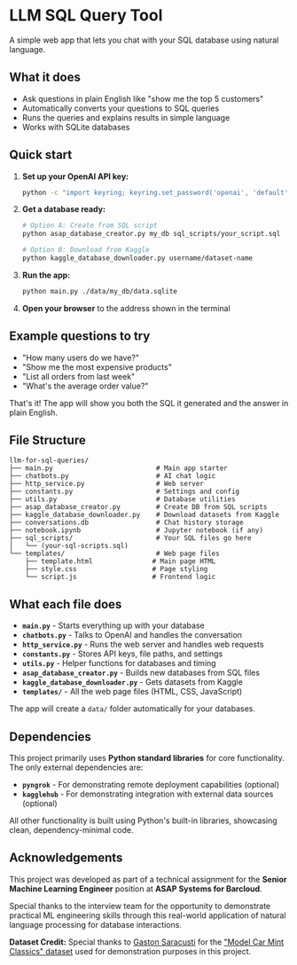 # LLM SQL Query Tool

A simple web app that lets you chat with your SQL database using natural language.

## What it does

- Ask questions in plain English like "show me the top 5 customers"
- Automatically converts your questions to SQL queries
- Runs the queries and explains results in simple language
- Works with SQLite databases

## Quick start

1. **Set up your OpenAI API key:**
   ```bash
   python -c "import keyring; keyring.set_password('openai', 'default', 'your-openai-api-key')"
   ```

2. **Get a database ready:**
   ```bash
   # Option A: Create from SQL script
   python asap_database_creator.py my_db sql_scripts/your_script.sql
   
   # Option B: Download from Kaggle  
   python kaggle_database_downloader.py username/dataset-name
   ```

3. **Run the app:**
   ```bash
   python main.py ./data/my_db/data.sqlite
   ```

4. **Open your browser** to the address shown in the terminal

## Example questions to try

- "How many users do we have?"
- "Show me the most expensive products"
- "List all orders from last week"
- "What's the average order value?"

That's it! The app will show you both the SQL it generated and the answer in plain English.

## File Structure

```
llm-for-sql-queries/
├── main.py                          # Main app starter
├── chatbots.py                      # AI chat logic
├── http_service.py                  # Web server
├── constants.py                     # Settings and config
├── utils.py                         # Database utilities
├── asap_database_creator.py         # Create DB from SQL scripts
├── kaggle_database_downloader.py    # Download datasets from Kaggle
├── conversations.db                 # Chat history storage
├── notebook.ipynb                   # Jupyter notebook (if any)
├── sql_scripts/                     # Your SQL files go here
│   └── (your-sql-scripts.sql)
└── templates/                       # Web page files
    ├── template.html               # Main page HTML
    ├── style.css                   # Page styling
    └── script.js                   # Frontend logic
```

## What each file does

- **`main.py`** - Starts everything up with your database
- **`chatbots.py`** - Talks to OpenAI and handles the conversation
- **`http_service.py`** - Runs the web server and handles web requests
- **`constants.py`** - Stores API keys, file paths, and settings
- **`utils.py`** - Helper functions for databases and timing
- **`asap_database_creator.py`** - Builds new databases from SQL files
- **`kaggle_database_downloader.py`** - Gets datasets from Kaggle
- **`templates/`** - All the web page files (HTML, CSS, JavaScript)

The app will create a `data/` folder automatically for your databases.

## Dependencies

This project primarily uses **Python standard libraries** for core functionality. The only external dependencies are:

- **`pyngrok`** - For demonstrating remote deployment capabilities (optional)
- **`kagglehub`** - For demonstrating integration with external data sources (optional)

All other functionality is built using Python's built-in libraries, showcasing clean, dependency-minimal code.

## Acknowledgements

This project was developed as part of a technical assignment for the **Senior Machine Learning Engineer** position at **ASAP Systems for Barcloud**. 

Special thanks to the interview team for the opportunity to demonstrate practical ML engineering skills through this real-world application of natural language processing for database interactions.

**Dataset Credit:** Special thanks to [Gaston Saracusti](https://www.kaggle.com/gastonsaracusti) for the ["Model Car Mint Classics" dataset](https://www.kaggle.com/datasets/gastonsaracusti/model-car-mint-classics) used for demonstration purposes in this project.